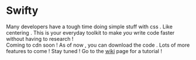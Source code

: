 # Swifty

Many developers have a tough time doing simple stuff with css . Like centering . This is your everyday toolkit to make _you_ write code faster without having to research ! <br />
Coming to cdn soon ! As of now , you can download the code . Lots of more features to come ! Stay tuned !
Go to the [wiki](https://github.com/PrateekPathak9002/swifty/wiki/Centering) page for a tutorial !
